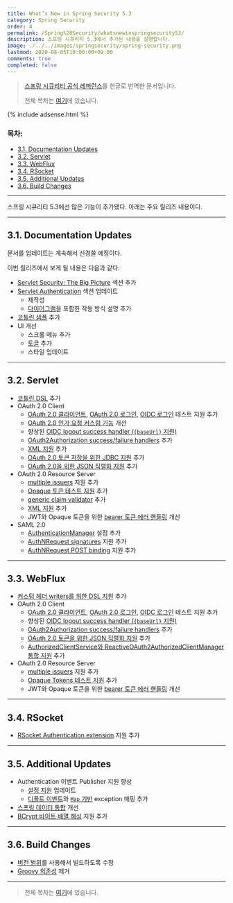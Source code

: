 ```yaml
---
title: What’s New in Spring Security 5.3
category: Spring Security
order: 4
permalink: /Spring%20Security/whatsnewinspringsecurity53/
description: 스프링 시큐리티 5.3에서 추가된 내용을 설명합니다.
image: ./../../images/springsecurity/spring-security.png
lastmod: 2020-08-05T10:00:00+09:00
comments: true
completed: false
---
```


> [스프링 시큐리티 공식 레퍼런스](https://docs.spring.io/spring-security/site/docs/5.3.2.RELEASE/reference/html5/#community)를 한글로 번역한 문서입니다.
>
> 전체 목차는 [여기](../contents/)에 있습니다.

{% include adsense.html %}

### 목차:

- [3.1. Documentation Updates](#31-documentation-updates)
- [3.2. Servlet](#32-servlet)
- [3.3. WebFlux](#33-webflux)
- [3.4. RSocket](#34-rsocket)
- [3.5. Additional Updates](#35-additional-updates)
- [3.6. Build Changes](#36-build-changes)

---

스프링 시큐리티 5.3에선 많은 기능이 추가됐다. 아래는 주요 릴리즈 내용이다. 

---

## 3.1. Documentation Updates

문서를 업데이트는 계속해서 신경쓸 예정이다.

이번 릴리즈에서 보게 될 내용은 다음과 같다:

- [Servlet Security: The Big Picture](../servletsecuritythebigpicture) 섹션 추가
- [Servlet Authentication](../authentication) 섹션 업데이트
  - 재작성
  - [다이어그램](../servletsecuritythebigpicture#servlet-delegatingfilterproxy-figure)을 포함한 작동 방식 설명 추가
- [코틀린 샘플](https://github.com/spring-projects/spring-security/tree/5.3.2.RELEASE/samples/boot/kotlin) 추가
- UI 개선
  - 스크롤 메뉴 추가
  - [토글](../authentication#10107-userdetailsservice) 추가
  - 스타일 업데이트

---

## 3.2. Servlet

- [코틀린 DSL](https://docs.spring.io/spring-security/site/docs/5.3.2.RELEASE/reference/html5/#kotlin-config-httpsecurity) 추가
- OAuth 2.0 Client
  - [OAuth 2.0 클라이언트](https://docs.spring.io/spring-security/site/docs/5.3.2.RELEASE/reference/html5/#testing-oauth2-client), [OAuth 2.0 로그인](https://docs.spring.io/spring-security/site/docs/5.3.2.RELEASE/reference/html5/#testing-oauth2-login), [OIDC 로그인](https://docs.spring.io/spring-security/site/docs/5.3.2.RELEASE/reference/html5/#testing-oidc-login) 테스트 지원 추가
  - [OAuth 2.0 인가 요청 커스텀 기능](https://github.com/spring-projects/spring-security/pull/7748) 개선
  - 향상된 [OIDC logout success handler (`{baseUrl}` 지원)](https://github.com/spring-projects/spring-security/issues/7842)
  - [OAuth2Authorization success/failure handlers](https://github.com/spring-projects/spring-security/issues/7840) 추가
  - [XML 지원](https://github.com/spring-projects/spring-security/issues/5184) 추가
  - [OAuth 2.0 토큰 저장을 위한 JDBC 지원](https://docs.spring.io/spring-security/site/docs/5.3.2.RELEASE/reference/html5/#dbschema-oauth2-client) 추가
  - [OAuth 2.0을 위한 JSON 직렬화 지원](https://github.com/spring-projects/spring-security/issues/4886) 추가
- OAuth 2.0 Resource Server
  - [multiple issuers](https://docs.spring.io/spring-security/site/docs/5.3.2.RELEASE/reference/html5/#oauth2resourceserver-multitenancy) 지원 추가
  - [Opaque 토큰 테스트 지원](https://docs.spring.io/spring-security/site/docs/5.3.2.RELEASE/reference/html5/#testing-opaque-token) 추가
  - [generic claim validator](https://docs.spring.io/spring-security/site/docs/5.3.2.RELEASE/reference/html5/#oauth2resourceserver-jwt-validation-custom) 추가
  - [XML 지원](https://github.com/spring-projects/spring-security/issues/5185) 추가
  - JWT와 Opaque 토큰을 위한 [bearer 토큰 에러 핸들링](https://github.com/spring-projects/spring-security/pull/7826) 개선
- SAML 2.0
  - [AuthenticationManager](https://docs.spring.io/spring-security/site/docs/5.3.2.RELEASE/reference/html5/#servlet-saml2-opensamlauthenticationprovider-authenticationmanager) 설정 추가
  - [AuthNRequest signatures](https://github.com/spring-projects/spring-security/issues/7711) 지원 추가
  - [AuthNRequest POST binding](https://github.com/spring-projects/spring-security/pull/7759) 지원 추가

---

## 3.3. WebFlux

- [커스텀 헤더 writers를 위한 DSL 지원](https://github.com/spring-projects/spring-security/issues/7636) 추가
- OAuth 2.0 Client
  - [OAuth 2.0 클라이언트](https://github.com/spring-projects/spring-security/issues/7910), [OAuth 2.0 로그인](https://github.com/spring-projects/spring-security/issues/7828), [OIDC 로그인](https://github.com/spring-projects/spring-security/issues/7680) 테스트 지원 추가
  - 향상된 [OIDC logout success handler (`{baseUrl}` 지원)](https://github.com/spring-projects/spring-security/issues/7842)
  - [OAuth2Authorization success/failure handlers](https://github.com/spring-projects/spring-security/issues/7699) 추가
  - [OAuth 2.0 토큰을 위한 JSON 직렬화 지원](https://github.com/spring-projects/spring-security/issues/4886) 추가
  - [AuthorizedClientService와 ReactiveOAuth2AuthorizedClientManager 통합 지원](https://github.com/spring-projects/spring-security/issues/7569) 추가
- OAuth 2.0 Resource Server
  - [multiple issuers](https://docs.spring.io/spring-security/site/docs/5.3.2.RELEASE/reference/html5/#webflux-oauth2resourceserver-multitenancy) 지원 추가
  - [Opaque Tokens 테스트 지원](https://github.com/spring-projects/spring-security/issues/7827) 추가
  - JWT와 Opaque 토큰을 위한 [bearer 토큰 에러 핸들링](https://github.com/spring-projects/spring-security/pull/7826) 개선

---

## 3.4. RSocket

- [RSocket Authentication extension](https://github.com/spring-projects/spring-security/issues/7935) 지원 추가

---

## 3.5. Additional Updates

- Authentication 이벤트 Publisher 지원 향상
  - [설정 지원](https://github.com/spring-projects/spring-security/pull/7802) 업데이트
  - [디폴트 이벤트](https://github.com/spring-projects/spring-security/issues/7825)와 [`Map` 기반](https://github.com/spring-projects/spring-security/issues/7824) exception 매핑 추가
- [스프링 데이터 통합](https://github.com/spring-projects/spring-security/issues/7891) 개선
- [BCrypt 바이트 배열 해싱](https://github.com/spring-projects/spring-security/issues/7661) 지원 추가

---

## 3.6. Build Changes

- [버전 범위](https://github.com/spring-projects/spring-security/issues/7788)를 사용해서 빌드하도록 수정
- [Groovy 의존성](https://github.com/spring-projects/spring-security/issues/4939) 제거

---

> 전체 목차는 [여기](../contents/)에 있습니다.